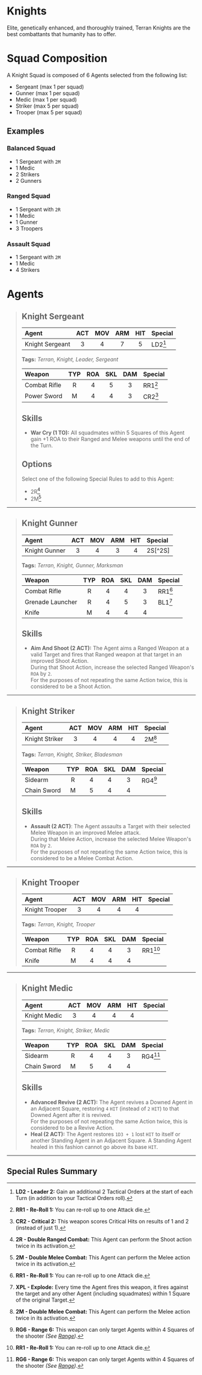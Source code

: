 # Knights

Elite, genetically enhanced, and thoroughly trained, Terran Knights are the best combattants that humanity has to offer.

# Squad Composition

A Knight Squad is composed of 6 Agents selected from the following list:
* Sergeant (max 1 per squad)
* Gunner (max 1 per squad)
* Medic (max 1 per squad)
* Striker (max 5 per squad)
* Trooper (max 5 per squad)

## Examples

### Balanced Squad

* 1 Sergeant with `2M`
* 1 Medic
* 2 Strikers
* 2 Gunners

### Ranged Squad

* 1 Sergeant with `2R`
* 1 Medic
* 1 Gunner
* 3 Troopers

### Assault Squad

* 1 Sergeant with `2M`
* 1 Medic
* 4 Strikers

# Agents

> ## Knight Sergeant
> 
> |Agent|ACT|MOV|ARM|HIT|Special|
> |:---------------|:----:|:----:|:----:|:----:|:----|
> |Knight Sergeant|3|4|7|5|LD2[^LD2]|
> 
> **Tags:** *Terran, Knight, Leader, Sergeant*
> 
> |Weapon|TYP|ROA|SKL|DAM|Special|
> |:---------------|:----:|:----:|:----:|:----:|:----|
> |Combat Rifle|R|4|5|3|RR1[^RR1]|
> |Power Sword|M|4|4|3|CR2[^CR2]|
> 
> ## Skills
> 
> * **War Cry (1 TO):** All squadmates within 5 Squares of this Agent gain +1 ROA to their Ranged and Melee weapons until the end of the Turn.
> 
> ## Options
> 
> Select one of the following Special Rules to add to this Agent:
> * 2R[^2R]
> * 2M[^2M]

---

> ## Knight Gunner
> 
> |Agent|ACT|MOV|ARM|HIT|Special|
> |:---------------|:----:|:----:|:----:|:----:|:----|
> |Knight Gunner|3|4|3|4|2S[^2S]|
> 
> **Tags:** *Terran, Knight, Gunner, Marksman*
> 
> |Weapon|TYP|ROA|SKL|DAM|Special|
> |:---------------|:----:|:----:|:----:|:----:|:----|
> |Combat Rifle|R|4|4|3|RR1[^RR1]|
> |Grenade Launcher|R|4|5|3|BL1[^XPL]|
> |Knife|M|4|4|4||
> 
> ## Skills
> 
> * **Aim And Shoot (2 ACT):** The Agent aims a Ranged Weapon at a valid Target and fires that Ranged weapon at that target in an improved Shoot Action.  
During that Shoot Action, increase the selected Ranged Weapon's `ROA` by `2`.  
For the purposes of not repeating the same Action twice, this is considered to be a Shoot Action.

---

> ## Knight Striker
> 
> |Agent|ACT|MOV|ARM|HIT|Special|
> |:---------------|:----:|:----:|:----:|:----:|:----|
> |Knight Striker|3|4|4|4|2M[^2M]|
> 
> **Tags:** *Terran, Knight, Striker, Bladesman*
> 
> |Weapon|TYP|ROA|SKL|DAM|Special|
> |:---------------|:----:|:----:|:----:|:----:|:----|
> |Sidearm|R|4|4|3|RG4[^RG4]|
> |Chain Sword|M|5|4|4||
> 
> ## Skills
> 
> * **Assault (2 ACT)**: The Agent assaults a Target with their selected Melee Weapon in an improved Melee attack.  
During that Melee Action, increase the selected Melee Weapon's `ROA` by `2`.  
For the purposes of not repeating the same Action twice, this is considered to be a Melee Combat Action.

---

> ## Knight Trooper
> 
> |Agent|ACT|MOV|ARM|HIT|Special|
> |:---------------|:----:|:----:|:----:|:----:|:----|
> |Knight Trooper|3|4|4|4||
> 
> **Tags:** *Terran, Knight, Trooper*
> 
> |Weapon|TYP|ROA|SKL|DAM|Special|
> |:---------------|:----:|:----:|:----:|:----:|:----|
> |Combat Rifle|R|4|4|3|RR1[^RR1]|
> |Knife|M|4|4|4||

---

> ## Knight Medic
> 
> |Agent|ACT|MOV|ARM|HIT|Special|
> |:---------------|:----:|:----:|:----:|:----:|:----|
> |Knight Medic|3|4|4|4||
> 
> **Tags:** *Terran, Knight, Striker, Medic*
> 
> |Weapon|TYP|ROA|SKL|DAM|Special|
> |:---------------|:----:|:----:|:----:|:----:|:----|
> |Sidearm|R|4|4|3|RG4[^RG4]|
> |Chain Sword|M|5|4|4||
> 
> ## Skills
> 
> * **Advanced Revive (2 ACT):** The Agent revives a Downed Agent in an Adjacent Square, restoring `4` `HIT` (instead of `2` `HIT`) to that Downed Agent after it is revived.  
For the purposes of not repeating the same Action twice, this is considered to be a Revive Action.
> * **Heal (2 ACT):** The Agent restores `1D3 + 1` lost `HIT` to itself or another Standing Agent in an Adjacent Square. A Standing Agent healed in this fashion cannot go above its base `HIT`.

---

## Special Rules Summary

[^LD2]: **LD2 - Leader 2:** Gain an additional 2 Tactical Orders at the start of each Turn (in addition to your Tactical Orders roll).  
[^2R]: **2R - Double Ranged Combat:** This Agent can perform the Shoot action twice in its activation.  
[^2M]: **2M - Double Melee Combat:** This Agent can perform the Melee action twice in its activation.  
[^XPL]: **XPL - Explode:** Every time the Agent fires this weapon, it fires against the target and any other Agent (including squadmates) within 1 Square of the original Target.  
[^LIM]: **LIM - Limited Ammo** This weapon can only be fired a maximum of twice in the battle.  
[^RG4]: **RG6 - Range 6:** This weapon can only target Agents within 4 Squares of the shooter *(See [Range](../../1.Rules/1.Introduction/3.BattleMap.md#distances-and-range))*.  
[^CR2]: **CR2 - Critical 2:** This weapon scores Critical Hits on results of 1 and 2 (instead of just 1).  
[^RR1]: **RR1 - Re-Roll 1:** You can re-roll up to one Attack die.
